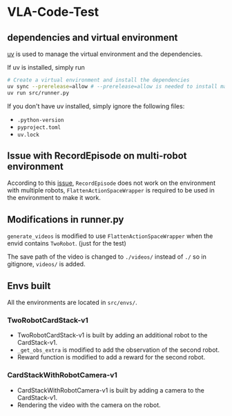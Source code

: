 # VLA-Code-Test

## dependencies and virtual environment
[uv](https://docs.astral.sh/uv/) is used to manage the virtual environment and the dependencies.

If uv is installed, simply run
```bash
# Create a virtual environment and install the dependencies
uv sync --prerelease=allow # --prerelease=allow is needed to install mani_skill
uv run src/runner.py
```

If you don't have uv installed, simply ignore the following files:
- `.python-version`
- `pyproject.toml`
- `uv.lock`

## Issue with RecordEpisode on multi-robot environment
According to this [issue](https://github.com/haosulab/ManiSkill/issues/776), `RecordEpisode` does not work on the environment with multiple robots, `FlattenActionSpaceWrapper` is required to be used in the environment to make it work. 

## Modifications in runner.py
`generate_videos` is modified to use `FlattenActionSpaceWrapper` when the envid contains `TwoRobot`. (just for the test)

The save path of the video is changed to `./videos/` instead of `./` so in gitignore, `videos/` is added.

## Envs built
All the environments are located in `src/envs/`.
### TwoRobotCardStack-v1
- TwoRobotCardStack-v1 is built by adding an additional robot to the CardStack-v1.
- `_get_obs_extra` is modified to add the observation of the second robot.
- Reward function is modified to add a reward for the second robot.
### CardStackWithRobotCamera-v1
- CardStackWithRobotCamera-v1 is built by adding a camera to the CardStack-v1.
- Rendering the video with the camera on the robot.
